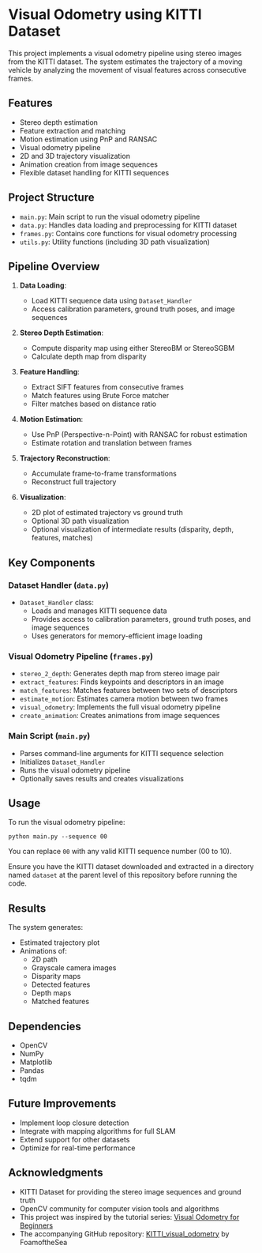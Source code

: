 # Visual Odometry using KITTI Dataset

This project implements a visual odometry pipeline using stereo images from the KITTI dataset. The system estimates the trajectory of a moving vehicle by analyzing the movement of visual features across consecutive frames.

## Features

- Stereo depth estimation
- Feature extraction and matching
- Motion estimation using PnP and RANSAC
- Visual odometry pipeline
- 2D and 3D trajectory visualization
- Animation creation from image sequences
- Flexible dataset handling for KITTI sequences

## Project Structure

- `main.py`: Main script to run the visual odometry pipeline
- `data.py`: Handles data loading and preprocessing for KITTI dataset
- `frames.py`: Contains core functions for visual odometry processing
- `utils.py`: Utility functions (including 3D path visualization)

## Pipeline Overview

1. **Data Loading**: 
   - Load KITTI sequence data using `Dataset_Handler`
   - Access calibration parameters, ground truth poses, and image sequences

2. **Stereo Depth Estimation**: 
   - Compute disparity map using either StereoBM or StereoSGBM
   - Calculate depth map from disparity

3. **Feature Handling**:
   - Extract SIFT features from consecutive frames
   - Match features using Brute Force matcher
   - Filter matches based on distance ratio

4. **Motion Estimation**:
   - Use PnP (Perspective-n-Point) with RANSAC for robust estimation
   - Estimate rotation and translation between frames

5. **Trajectory Reconstruction**:
   - Accumulate frame-to-frame transformations
   - Reconstruct full trajectory

6. **Visualization**:
   - 2D plot of estimated trajectory vs ground truth
   - Optional 3D path visualization
   - Optional visualization of intermediate results (disparity, depth, features, matches)

## Key Components

### Dataset Handler (`data.py`)

- `Dataset_Handler` class:
  - Loads and manages KITTI sequence data
  - Provides access to calibration parameters, ground truth poses, and image sequences
  - Uses generators for memory-efficient image loading

### Visual Odometry Pipeline (`frames.py`)

- `stereo_2_depth`: Generates depth map from stereo image pair
- `extract_features`: Finds keypoints and descriptors in an image
- `match_features`: Matches features between two sets of descriptors
- `estimate_motion`: Estimates camera motion between two frames
- `visual_odometry`: Implements the full visual odometry pipeline
- `create_animation`: Creates animations from image sequences

### Main Script (`main.py`)

- Parses command-line arguments for KITTI sequence selection
- Initializes `Dataset_Handler`
- Runs the visual odometry pipeline
- Optionally saves results and creates visualizations

## Usage

To run the visual odometry pipeline:

```
python main.py --sequence 00
```
You can replace `00` with any valid KITTI sequence number (00 to 10).

Ensure you have the KITTI dataset downloaded and extracted in a directory named `dataset` at the parent level of this repository before running the code.

## Results

The system generates:
- Estimated trajectory plot 
- Animations of:
  - 2D path
  - Grayscale camera images
  - Disparity maps
  - Detected features
  - Depth maps
  - Matched features

## Dependencies

- OpenCV
- NumPy
- Matplotlib
- Pandas
- tqdm

## Future Improvements

- Implement loop closure detection
- Integrate with mapping algorithms for full SLAM
- Extend support for other datasets
- Optimize for real-time performance

## Acknowledgments

- KITTI Dataset for providing the stereo image sequences and ground truth
- OpenCV community for computer vision tools and algorithms
- This project was inspired by the tutorial series: [Visual Odometry for Beginners](https://youtube.com/playlist?list=PLrHDCRerOaI9HfgZDbiEncG5dx7S3Nz6X&si=MDN_iUHuaNn3Nmyu)
- The accompanying GitHub repository: [KITTI_visual_odometry](https://github.com/FoamoftheSea/KITTI_visual_odometry) by FoamoftheSea
